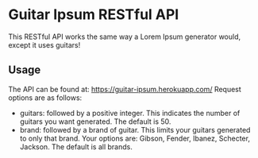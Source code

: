 # Guitar Ipsum RESTful API

This RESTful API works the same way a Lorem Ipsum generator would, except it uses guitars!

## Usage

The API can be found at: https://guitar-ipsum.herokuapp.com/
Request options are as follows:
- guitars: followed by a positive integer. This indicates the number of guitars you want generated. 
  The default is 50.
- brand: followed by a brand of guitar. This limits your guitars generated to only that brand.
  Your options are: Gibson, Fender, Ibanez, Schecter, Jackson. The default is all brands.